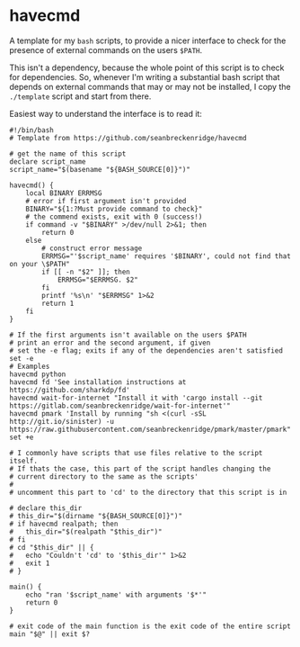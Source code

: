 # havecmd

A template for my `bash` scripts, to provide a nicer interface to check for the presence of external commands on the users `$PATH`.

This isn't a dependency, because the whole point of this script is to check for dependencies. So, whenever I'm writing a substantial bash script that depends on external commands that may or may not be installed, I copy the `./template` script and start from there.

Easiest way to understand the interface is to read it:

```shell
#!/bin/bash
# Template from https://github.com/seanbreckenridge/havecmd

# get the name of this script
declare script_name
script_name="$(basename "${BASH_SOURCE[0]}")"

havecmd() {
	local BINARY ERRMSG
	# error if first argument isn't provided
	BINARY="${1:?Must provide command to check}"
	# the commend exists, exit with 0 (success!)
	if command -v "$BINARY" >/dev/null 2>&1; then
		return 0
	else
		# construct error message
		ERRMSG="'$script_name' requires '$BINARY', could not find that on your \$PATH"
		if [[ -n "$2" ]]; then
			ERRMSG="$ERRMSG. $2"
		fi
		printf '%s\n' "$ERRMSG" 1>&2
		return 1
	fi
}

# If the first arguments isn't available on the users $PATH
# print an error and the second argument, if given
# set the -e flag; exits if any of the dependencies aren't satisfied
set -e
# Examples
havecmd python
havecmd fd 'See installation instructions at https://github.com/sharkdp/fd'
havecmd wait-for-internet "Install it with 'cargo install --git https://gitlab.com/seanbreckenridge/wait-for-internet'"
havecmd pmark 'Install by running "sh <(curl -sSL http://git.io/sinister) -u https://raw.githubusercontent.com/seanbreckenridge/pmark/master/pmark"'
set +e

# I commonly have scripts that use files relative to the script itself.
# If thats the case, this part of the script handles changing the
# current directory to the same as the scripts'
#
# uncomment this part to 'cd' to the directory that this script is in

# declare this_dir
# this_dir="$(dirname "${BASH_SOURCE[0]}")"
# if havecmd realpath; then
# 	this_dir="$(realpath "$this_dir")"
# fi
# cd "$this_dir" || {
# 	echo "Couldn't 'cd' to '$this_dir'" 1>&2
# 	exit 1
# }

main() {
	echo "ran '$script_name' with arguments '$*'"
	return 0
}

# exit code of the main function is the exit code of the entire script
main "$@" || exit $?
```

